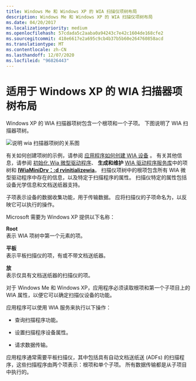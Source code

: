 ```yaml
---
title: Windows Me 和 Windows XP 的 WIA 扫描仪项树布局
description: Windows Me 和 Windows XP 的 WIA 扫描仪项树布局
ms.date: 04/20/2017
ms.localizationpriority: medium
ms.openlocfilehash: 57cdada5c2aaba0a94243c7e42c1604de168cfe2
ms.sourcegitcommit: 418e6617e2a695c9cb4b37b5b60e264760858acd
ms.translationtype: MT
ms.contentlocale: zh-CN
ms.lasthandoff: 12/07/2020
ms.locfileid: "96826443"
---
```

# <a name="wia-scanner-item-tree-layout-for-windows-xp"></a>适用于 Windows XP 的 WIA 扫描器项树布局


Windows XP 的 WIA 扫描器项树包含一个根项和一个子项。 下图说明了 WIA 扫描器项树。

![说明 wia 扫描器项树的关系图](images/scanner-tree.png)

有关如何创建项树的示例，请参阅 [应用程序如何创建 WIA 设备](how-the-application-creates-the-wia-device.md) 。 有关其他信息，请参阅 [初始化 Wia 微型驱动程序](initializing-the-wia-minidriver.md)、 **生成和维护** [WIA 驱动程序服务库](wia-driver-services-library.md)中的项树和 [**IWiaMiniDrv：:d rvinitializewia**](/windows-hardware/drivers/ddi/wiamindr_lh/nf-wiamindr_lh-iwiaminidrv-drvinitializewia)。 扫描仪项树中的根项包含所有 WIA 微型驱动程序中存在的信息，以及特定于扫描程序的属性。 扫描仪特定的属性包括设备光学信息和文档送纸器支持。

子项表示设备的数据收集功能，用于传输数据。 应将扫描仪的子项命名为，以反映它可以执行的操作。

Microsoft 需要为 Windows XP 提供以下名称：

**Root**  
表示 WIA 项树中第一个元素的项。

**平板**  
表示平板扫描仪的项，有或不带文档送纸器。

**放**  
表示仅具有文档送纸器的扫描仪的项。

对于 Windows Me 和 Windows XP，应用程序必须读取根项和第一个子项目上的 WIA 属性，以便它可以确定扫描仪设备的功能。

应用程序可以使用 WIA 服务来执行以下操作：

-   查询扫描程序功能。

-   设置扫描程序设备属性。

-   请求数据传输。

应用程序通常需要平板扫描仪，其中包括具有自动文档送纸送 (ADFs) 的扫描程序，这些扫描程序由两个项表示：根项和单个子项。 所有数据传输都是从子项目中执行的。
